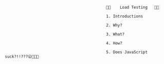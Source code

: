 








                                                󱐋󱐋    Load Testing   󱐋󱐋

                                                1. Introductions

                                                2. Why?

                                                3. What?

                                                4. How?

                                                5. Does JavaScript suck?!!???😮🥶🥶🥶

